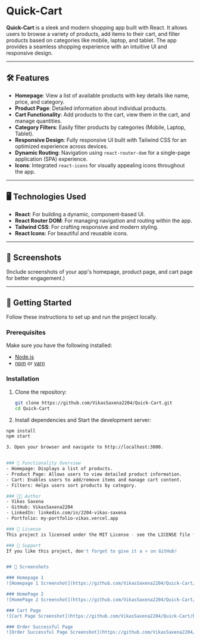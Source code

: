 # Quick-Cart

**Quick-Cart** is a sleek and modern shopping app built with React. It allows users to browse a variety of products, add items to their cart, and filter products based on categories like mobile, laptop, and tablet. The app provides a seamless shopping experience with an intuitive UI and responsive design.

---

## 🛠 Features

- **Homepage**: View a list of available products with key details like name, price, and category.
- **Product Page**: Detailed information about individual products.
- **Cart Functionality**: Add products to the cart, view them in the cart, and manage quantities.
- **Category Filters**: Easily filter products by categories (Mobile, Laptop, Tablet).
- **Responsive Design**: Fully responsive UI built with Tailwind CSS for an optimized experience across devices.
- **Dynamic Routing**: Navigation using `react-router-dom` for a single-page application (SPA) experience.
- **Icons**: Integrated `react-icons` for visually appealing icons throughout the app.

---

## 🖥️ Technologies Used

- **React**: For building a dynamic, component-based UI.
- **React Router DOM**: For managing navigation and routing within the app.
- **Tailwind CSS**: For crafting responsive and modern styling.
- **React Icons**: For beautiful and reusable icons.

---

## 📸 Screenshots
(Include screenshots of your app's homepage, product page, and cart page for better engagement.)

---

## 🚀 Getting Started

Follow these instructions to set up and run the project locally.

### Prerequisites
Make sure you have the following installed:
- [Node.js](https://nodejs.org/)
- [npm](https://www.npmjs.com/) or [yarn](https://yarnpkg.com/)

### Installation

1. Clone the repository:
   ```bash
   git clone https://github.com/VikasSaxena2204/Quick-Cart.git
   cd Quick-Cart

2. Install dependencies and Start the development server:

  ```bash
  npm install
  npm start

3. Open your browser and navigate to http://localhost:3000.


### 🛒 Functionality Overview
- Homepage: Displays a list of products.
- Product Page: Allows users to view detailed product information.
- Cart: Enables users to add/remove items and manage cart content.
- Filters: Helps users sort products by category.

### 🧑‍💻 Author
- Vikas Saxena
- GitHub: VikasSaxena2204
- LinkedIn: linkedin.com/in/2204-vikas-saxena
- Portfolio: my-portfolio-vikas.vercel.app

### 📜 License
This project is licensed under the MIT License - see the LICENSE file for details.

### 🌟 Support
If you like this project, don't forget to give it a ⭐ on GitHub!


## 📸 Screenshots

### Homepage 1
![Homepage 1 Screenshot](https://github.com/VikasSaxena2204/Quick-Cart/blob/main/assets/QuickCart-1.png)

### HomePage 2
![HomePage 2 Screenshot](https://github.com/VikasSaxena2204/Quick-Cart/blob/main/assets/screenshots/product-page.png)

### Cart Page
![Cart Page Screenshot](https://github.com/VikasSaxena2204/Quick-Cart/blob/main/assets/QuickCart-3.png)

### Order Successful Page
![Order Successful Page Screenshot](https://github.com/VikasSaxena2204/Quick-Cart/blob/main/assets/QuickCart-4.png)


